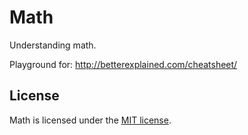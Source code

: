 Math
====

Understanding math.

Playground for: http://betterexplained.com/cheatsheet/

## License

Math is licensed under the [MIT license](LICENSE.TXT).
